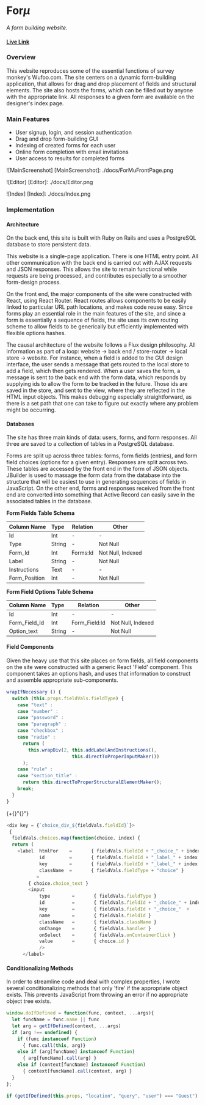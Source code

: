 # For*μ*
*A form building website.*

#### [Live Link][link]
[link]: https://formu.derekshiller.com

### Overview
<!-- ![GUI](./docs/ForMuGUI.png) -->

This website reproduces some of the essential functions of survey monkey's Wufoo.com. The site centers on a dynamic form-building application, that allows for drag and drop placement of fields and structural elements. The site also hosts the forms, which can be filled out by anyone with the appropriate link. All responses to a given form are available on the designer's index page.


### Main Features

* User signup, login, and session authentication
* Drag and drop form-building GUI
* Indexing of created forms for each user
* Online form completion with email invitations
* User access to results for completed forms


![MainScreenshot]
[MainScreenshot]: ./docs/ForMuFrontPage.png

![Editor]
[Editor]: ./docs/Editor.png

![Index]
[Index]: ./docs/Index.png

### Implementation

#### Architecture

On the back end, this site is built with Ruby on Rails and uses a PostgreSQL database to store persistent data.

This website is a single-page application. There is one HTML entry point. All other communication with the back end is carried out with AJAX requests and JSON responses. This allows the site to remain functional while requests are being processed, and contributes especially to a smoother form-design process.

On the front end, the major components of the site were constructed with React, using React Router. React routes allows components to be easily linked to particular URL path locations, and makes code reuse easy. Since forms play an essential role in the main features of the site, and since a form is essentially a sequence of fields, the site uses its own routing scheme to allow fields to be generically but efficiently implemented with flexible options hashes.

The causal architecture of the website follows a Flux design philosophy. All information as part of a loop: website -> back end / store-router -> local store -> website. For instance, when a field is added to the GUI design interface, the user sends a message that gets routed to the local store to add a field, which then gets rendered. When a user saves the form, a message is sent to the back end with the form data, which responds by supplying ids to allow the form to be tracked in the future. Those ids are saved in the store, and sent to the view, where they are reflected in the HTML input objects. This makes debugging especially straightforward, as there is a set path that one can take to figure out exactly where any problem might be occurring.

#### Databases

The site has three main kinds of data: users, forms, and form responses. All three are saved to a collection of tables in a PostgreSQL database.

Forms are split up across three tables: forms, form fields (entries), and form field choices (options for a given entry). Responses are split across two. These tables are accessed by the front end in the form of JSON objects. JBuilder is used to massage the form data from the database into the structure that will be easiest to use in generating sequences of fields in JavaScript. On the other end, forms and responses received from the front end are converted into something that Active Record can easily save in the associated tables in the database.

**Form Fields Table Schema**

| Column Name | Type |  Relation | Other |
| :------------- | :------------- | --- | --- |
| Id | Int | - | - |
| Type | String | - | Not Null |
| Form_Id | Int | Forms:Id | Not Null, Indexed |
| Label | String | - | Not Null |
| Instructions | Text | - | - |
| Form_Position | Int | - | Not Null |

**Form Field Options Table Schema**

| Column Name | Type |  Relation | Other |
| :------------- | :------------- | --- | --- |
| Id | Int | - | - |
| Form_Field_Id | Int | Form_Field:Id | Not Null, Indexed |
| Option_text | String | - | Not Null |



#### Field Components

Given the heavy use that this site places on form fields, all field components on the site were constructed with a generic React 'Field' component. This component takes an options hash, and uses that information to construct and assemble appropriate sub-components.

```javascript
wrapIfNecessary () {
  switch (this.props.fieldVals.fieldType) {
    case "text" :
    case "number" :
    case "password" :
    case "paragraph" :
    case "checkbox" :
    case "radio" :
      return (
        this.wrapDiv(2, this.addLabelAndInstructions(),
                        this.directToProperInputMaker())
      );
    case "rule" :
    case "section_title" :
      return this.directToProperStructuralElementMaker();
    break;
  }
}
```
{+{}"{}"}
```javascript
<div key = {`choice_div_${fieldVals.fieldId}`}>
 {
  fieldVals.choices.map(function(choice, index) {
  return (
    <label  htmlFor    =       { fieldVals.fieldId + "_choice_" + index + "_"  + choice.id  }
            id         =       { fieldVals.fieldId + "_label_" + index + "_" + choice.id }
            key        =       { fieldVals.fieldId + "_label_" + index + "_" + choice.id }
            className  =       { fieldVals.fieldType + "choice" }
           >
        { choice.choice_text }
        <input
            type        =       { fieldVals.fieldType }
            id          =       { fieldVals.fieldId + "_choice_" + index + "_" + choice.id}
            key         =       { fieldVals.fieldId + "_choice_"  +
            name        =       { fieldVals.fieldId }
            className   =       { fieldVals.className }
            onChange    =       { fieldVals.handler }
            onSelect    =       { fieldVals.onContainerClick }
            value       =       { choice.id }
            />
      </label>
```

#### Conditionalizing Methods

In order to streamline code and deal with complex properties, I wrote several  conditionalizing methods that only 'fire' if the appropriate object exists. This prevents JavaScript from throwing an error if no appropriate object tree exists.

```javascript
window.doIfDefined = function(func, context, ...args){
  let funcName = func.name || func
  let arg = getIfDefined(context, ...args)
  if (arg !== undefined) {
    if (func instanceof Function)
      { func.call(this, arg)}
    else if (arg[funcName] instanceof Function)
      { arg[funcName].call(arg) }
    else if (context[funcName] instanceof Function)
      { context[funcName].call(context, arg) }
  }
};
```

```javascript
if (getIfDefined(this.props, "location", "query", "user") === "Guest")
```
